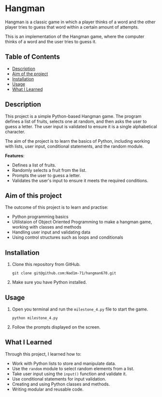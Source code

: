 # Hangman
Hangman is a classic game in which a player thinks of a word and the other player tries to guess that word within a certain amount of attempts.

This is an implementation of the Hangman game, where the computer thinks of a word and the user tries to guess it. 


## Table of Contents

- [Description](#description)
- [Aim of the project](#aim-of-this-project)
- [Installation](#installation)
- [Usage](#usage)
- [What I Learned](#what-i-learned)

## Description

This project is a simple Python-based Hangman game. The program defines a list of fruits, selects one at random, and then asks the user to guess a letter. The user input is validated to ensure it is a single alphabetical character.

The aim of the project is to learn the basics of Python, including working with lists, user input, conditional statements, and the random module.

**Features**:

- Defines a list of fruits.
- Randomly selects a fruit from the list.
- Prompts the user to guess a letter.
- Validates the user's input to ensure it meets the required conditions.

## Aim of this project

The outcome of this project is to learn and practise:

- Python programming basics
- Utilistaion of Object Oriented Programming to make a hangman game, working with classes and methods
- Handling user input and validating data
- Using control structures such as loops and conditionals

## Installation

1. Clone this repository from GitHub.
   ```
   git clone git@github.com:Nad1m-71/hangman670.git
   ```
2. Make sure you have Python installed.

## Usage

1. Open you terminal and run the `milestone_4.py` file to start the game.
   ``` 	
   python milestone_4.py
   ```
 
2. Follow the prompts displayed on the screen.


## What I Learned

Through this project, I learned how to:

- Work with Python lists to store and manipulate data.
- Use the `random` module to select random elements from a list.
- Take user input using the `input()` function and validate it.
- Use conditional statements for input validation.
- Creating and using Python classes and methods.
- Writing modular and reusable code.

